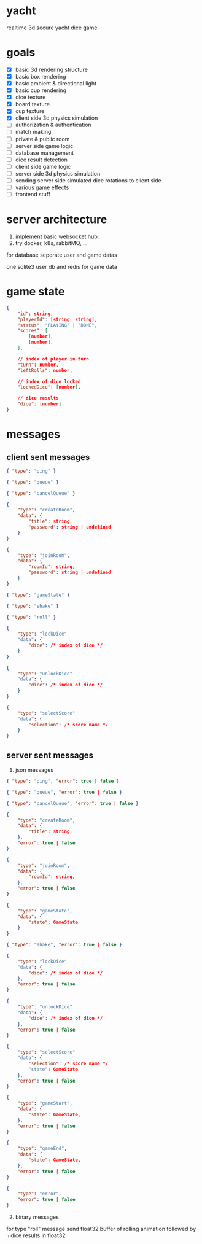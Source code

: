 # yacht

realtime 3d secure yacht dice game

# goals

- [x] basic 3d rendering structure
- [x] basic box rendering
- [x] basic ambient & directional light
- [x] basic cup rendering
- [x] dice texture
- [x] board texture
- [x] cup texture
- [x] client side 3d physics simulation
- [ ] authorization & authentication
- [ ] match making
- [ ] private & public room
- [ ] server side game logic
- [ ] database management
- [ ] dice result detection
- [ ] client side game logic
- [ ] server side 3d physics simulation
- [ ] sending server side simulated dice rotations to client side
- [ ] various game effects
- [ ] frontend stuff

# server architecture 

1. implement basic websocket hub.
2. try docker, k8s, rabbitMQ, ...

for database seperate user and game datas

one sqlite3 user db and redis for game data

# game state

```json
{
    "id": string,
    "playerId": [string, string],
    "status": "PLAYING" | "DONE",
    "scores": [
        [number],
        [number],
    ],

    // index of player in turn
    "turn": number,
    "leftRolls": number,

    // index of dice locked
    "lockedDice": [number],

    // dice results
    "dice": [number]
}
```

# messages

## client sent messages

```json
{ "type": "ping" }

{ "type": "queue" }

{ "type": "cancelQueue" }

{ 
    "type": "createRoom", 
    "data": {
        "title": string, 
        "password": string | undefined 
    }
}

{ 
    "type": "joinRoom", 
    "data": {
        "roomId": string, 
        "password": string | undefined 
    }
}

{ "type": "gameState" }

{ "type": "shake" }

{ "type": "roll" }

{
    "type": "lockDice"
    "data": {
        "dice": /* index of dice */
    }
}

{
    "type": "unlockDice"
    "data": {
        "dice": /* index of dice */
    }
}

{
    "type": "selectScore"
    "data": {
        "selection": /* score name */
    }
}
```

## server sent messages

1. json messages

```json
{ "type": "ping", "error": true | false }

{ "type": "queue", "error": true | false }

{ "type": "cancelQueue", "error": true | false }

{ 
    "type": "createRoom", 
    "data": {
        "title": string, 
    },
    "error": true | false
}

{ 
    "type": "joinRoom", 
    "data": {
        "roomId": string, 
    },
    "error": true | false
}

{ 
    "type": "gameState", 
    "data": {
        "state": GameState 
    }
}

{ "type": "shake", "error": true | false }

{
    "type": "lockDice"
    "data": {
        "dice": /* index of dice */
    },
    "error": true | false
}

{
    "type": "unlockDice"
    "data": {
        "dice": /* index of dice */
    },
    "error": true | false
}

{
    "type": "selectScore"
    "data": {
        "selection": /* score name */
        "state": GameState
    },
    "error": true | false
}

{
    "type": "gameStart",
    "data": {
        "state": GameState,
    },
    "error": true | false
}

{
    "type": "gameEnd",
    "data": {
        "state": GameState,
    },
    "error": true | false
}

{
    "type": "error",
    "error": true | false
}
```

2. binary messages

for type "roll" message send float32 buffer of rolling animation 
followed by `n` dice results in float32
